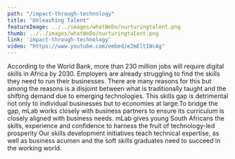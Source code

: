 ```yaml
---
path: "/impact-through-technology"
title: "Unleashing Talent"
featureImage: ../../images/whatWeDo/nurturingtalent.png
thumb: ../../images/whatWeDo/nurturingtalent.png
link: 'impact-through-technology'
video: "https://www.youtube.com/embed/e2mEltIWcAg"
---
```


According to the World Bank, more than 230 million jobs will require digital skills in Africa by 2030. Employers are already struggling to find the skills they need to run their businesses. There are many reasons for this but among the reasons is a disjoint between what is traditionally taught and the shifting demand due to emerging technologies. This skills gap is detrimental not only to individual businesses but to economies at large.To bridge the gap, mLab works closely with business partners to ensure its curriculum is closely aligned with business needs. mLab gives young South Africans the skills, experience and confidence to harness the fruit of technology-led prosperity Our skills development initiatives teach technical expertise, as well as business acumen and the soft skills graduates need to succeed in the working world.
